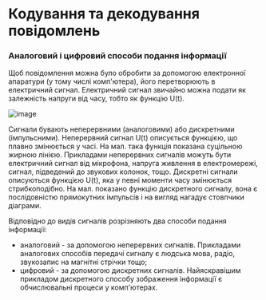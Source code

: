 # Кодування та декодування повідомлень

### Аналоговий і цифровий способи подання інформації

Щоб повідомлення можна було обробити за допомогою електронної апаратури (у тому числі комп'ютера), його перетворюють в електричний сигнал. 
Електричний сигнал звичайно можна подати як залежність напруги від часу, тобто як функцію U(t).

![image](https://user-images.githubusercontent.com/79608549/149404377-a8c614ce-6700-4868-a872-eaa25d26730d.png)


Сигнали бувають неперервними (аналоговими) або дискретними (імпульсними). Неперервний сигнал U(t) описується функцією, що плавно змінюється у часі. На мал. така функція показана суцільною жирною лінією. Прикладами неперервних сигналів можуть бути електричний сигнал від мікрофона, напруга живлення в електромережі, сигнал, підведений до звукових колонок, тощо.
Дискретні сигнали описуються функцією U(t), яка у певні моменти часу змінюється стрибкоподібно. На мал. показано функцію дискретного сигналу, вона є послідовністю прямокутних імпульсів і на вигляд нагадує стовпчики діаграми.

Відповідно до видів сигналів розрізняють два способи подання інформації:
-  аналоговий - за допомогою неперервних сигналів. Прикладами аналогових способів передачі сигналу є людська мова, радіо, звукозапис на магнітні стрічки тощо;
-  цифровий - за допомогою дискретних сигналів. Найяскравішим прикладом дискретного способу зображення інформації є обчислювальні процеси у комп'ютерах.
